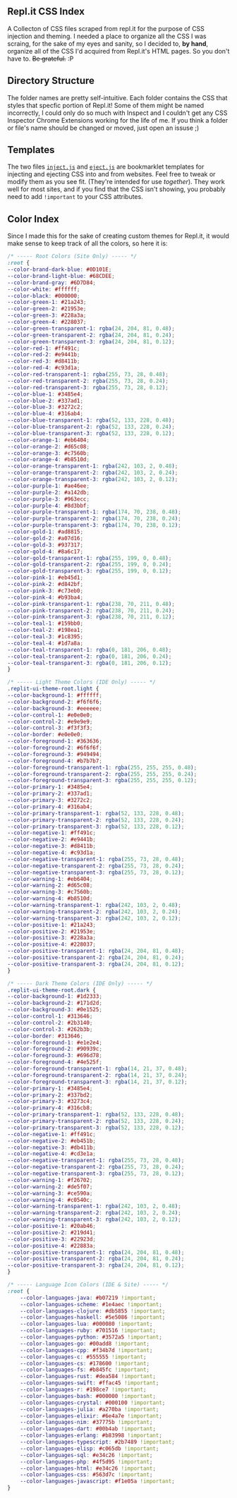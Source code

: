 ## Repl.it CSS Index

A Collecton of CSS files scraped from repl.it for the purpose of CSS injection and theming. I needed a place to organize all the CSS I was scraing, for the sake of my eyes and sanity, so I decided to, **by hand**, organize all of the CSS I'd acquired from Repl.it's HTML pages. So you don't have to. ~~Be grateful.~~ :P

## Directory Structure

The folder names are pretty self-intuitive. Each folder contains the CSS that styles that specfic portion of Repl.it! Some of them might be named incorrectly, I could only do so much with Inspect and I couldn't get any CSS Inspector Chrome Extensions working for the life of me.  If you think a folder or file's name should be changed or moved, just open an issuse ;)


## Templates

The two files [`inject.js`](https://github.com/IreTheKID/Repl.it-CSS-Index/blob/master/templates/inject.js) and [`eject.js`](https://github.com/IreTheKID/Repl.it-CSS-Index/blob/master/templates/eject.js) are bookmarklet templates for injecting and ejecting CSS into and from websites. Feel free to tweak or modify them as you see fit. (They're intended for use *together*). They work well for most sites, and if you find that the CSS isn't showing, you probably need to add `!important` to your CSS attributes.

## Color Index

Since I made this for the sake of creating custom themes for Repl.it, it would make sense to keep track of all the colors, so here it is:

```css
/* ----- Root Colors (Site Only) ----- */
:root {
--color-brand-dark-blue: #0D101E;
--color-brand-light-blue: #68CDEE;
--color-brand-gray: #6D7D84;
--color-white: #ffffff;
--color-black: #000000;
--color-green-1: #21a243;
--color-green-2: #21953e;
--color-green-3: #228a3a;
--color-green-4: #228037;
--color-green-transparent-1: rgba(24, 204, 81, 0.48);
--color-green-transparent-2: rgba(24, 204, 81, 0.24);
--color-green-transparent-3: rgba(24, 204, 81, 0.12);
--color-red-1: #ff491c;
--color-red-2: #e9441b;
--color-red-3: #d8411b;
--color-red-4: #c93d1a;
--color-red-transparent-1: rgba(255, 73, 28, 0.48);
--color-red-transparent-2: rgba(255, 73, 28, 0.24);
--color-red-transparent-3: rgba(255, 73, 28, 0.12);
--color-blue-1: #3485e4;
--color-blue-2: #337ad1;
--color-blue-3: #3272c2;
--color-blue-4: #316ab4;
--color-blue-transparent-1: rgba(52, 133, 228, 0.48);
--color-blue-transparent-2: rgba(52, 133, 228, 0.24);
--color-blue-transparent-3: rgba(52, 133, 228, 0.12);
--color-orange-1: #eb6404;
--color-orange-2: #d65c08;
--color-orange-3: #c7560b;
--color-orange-4: #b8510d;
--color-orange-transparent-1: rgba(242, 103, 2, 0.48);
--color-orange-transparent-2: rgba(242, 103, 2, 0.24);
--color-orange-transparent-3: rgba(242, 103, 2, 0.12);
--color-purple-1: #ae46ee;
--color-purple-2: #a142db;
--color-purple-3: #963ecc;
--color-purple-4: #8d3bbf;
--color-purple-transparent-1: rgba(174, 70, 238, 0.48);
--color-purple-transparent-2: rgba(174, 70, 238, 0.24);
--color-purple-transparent-3: rgba(174, 70, 238, 0.12);
--color-gold-1: #ad8815;
--color-gold-2: #a07d16;
--color-gold-3: #937317;
--color-gold-4: #8a6c17;
--color-gold-transparent-1: rgba(255, 199, 0, 0.48);
--color-gold-transparent-2: rgba(255, 199, 0, 0.24);
--color-gold-transparent-3: rgba(255, 199, 0, 0.12);
--color-pink-1: #eb45d1;
--color-pink-2: #d842bf;
--color-pink-3: #c73eb0;
--color-pink-4: #b93ba4;
--color-pink-transparent-1: rgba(238, 70, 211, 0.48);
--color-pink-transparent-2: rgba(238, 70, 211, 0.24);
--color-pink-transparent-3: rgba(238, 70, 211, 0.12);
--color-teal-1: #159bb0;
--color-teal-2: #198ea1;
--color-teal-3: #1c8395;
--color-teal-4: #1d7a8a;
--color-teal-transparent-1: rgba(0, 181, 206, 0.48);
--color-teal-transparent-2: rgba(0, 181, 206, 0.24);
--color-teal-transparent-3: rgba(0, 181, 206, 0.12);
}

/* ----- Light Theme Colors (IDE Only) ----- */
.replit-ui-theme-root.light {
--color-background-1: #ffffff;
--color-background-2: #f6f6f6;
--color-background-3: #eeeeee;
--color-control-1: #e0e0e0;
--color-control-2: #e9e9e9;
--color-control-3: #f3f3f3;
--color-border: #e0e0e0;
--color-foreground-1: #363636;
--color-foreground-2: #6f6f6f;
--color-foreground-3: #949494;
--color-foreground-4: #b7b7b7;
--color-foreground-transparent-1: rgba(255, 255, 255, 0.48);
--color-foreground-transparent-2: rgba(255, 255, 255, 0.24);
--color-foreground-transparent-3: rgba(255, 255, 255, 0.12);
--color-primary-1: #3485e4;
--color-primary-2: #337ad1;
--color-primary-3: #3272c2;
--color-primary-4: #316ab4;
--color-primary-transparent-1: rgba(52, 133, 228, 0.48);
--color-primary-transparent-2: rgba(52, 133, 228, 0.24);
--color-primary-transparent-3: rgba(52, 133, 228, 0.12);
--color-negative-1: #ff491c;
--color-negative-2: #e9441b;
--color-negative-3: #d8411b;
--color-negative-4: #c93d1a;
--color-negative-transparent-1: rgba(255, 73, 28, 0.48);
--color-negative-transparent-2: rgba(255, 73, 28, 0.24);
--color-negative-transparent-3: rgba(255, 73, 28, 0.12);
--color-warning-1: #eb6404;
--color-warning-2: #d65c08;
--color-warning-3: #c7560b;
--color-warning-4: #b8510d;
--color-warning-transparent-1: rgba(242, 103, 2, 0.48);
--color-warning-transparent-2: rgba(242, 103, 2, 0.24);
--color-warning-transparent-3: rgba(242, 103, 2, 0.12);
--color-positive-1: #21a243;
--color-positive-2: #21953e;
--color-positive-3: #228a3a;
--color-positive-4: #228037;
--color-positive-transparent-1: rgba(24, 204, 81, 0.48);
--color-positive-transparent-2: rgba(24, 204, 81, 0.24);
--color-positive-transparent-3: rgba(24, 204, 81, 0.12);
}

/* ----- Dark Theme Colors (IDE Only) ----- */
.replit-ui-theme-root.dark {
--color-background-1: #1d2333;
--color-background-2: #171d2d;
--color-background-3: #0e1525;
--color-control-1: #313646;
--color-control-2: #2b3140;
--color-control-3: #262b3b;
--color-border: #313646;
--color-foreground-1: #e1e2e4;
--color-foreground-2: #90939c;
--color-foreground-3: #696d78;
--color-foreground-4: #4e525f;
--color-foreground-transparent-1: rgba(14, 21, 37, 0.48);
--color-foreground-transparent-2: rgba(14, 21, 37, 0.24);
--color-foreground-transparent-3: rgba(14, 21, 37, 0.12);
--color-primary-1: #3485e4;
--color-primary-2: #337bd2;
--color-primary-3: #3273c4;
--color-primary-4: #316cb8;
--color-primary-transparent-1: rgba(52, 133, 228, 0.48);
--color-primary-transparent-2: rgba(52, 133, 228, 0.24);
--color-primary-transparent-3: rgba(52, 133, 228, 0.12);
--color-negative-1: #ff491c;
--color-negative-2: #eb451b;
--color-negative-3: #db411b;
--color-negative-4: #cd3e1a;
--color-negative-transparent-1: rgba(255, 73, 28, 0.48);
--color-negative-transparent-2: rgba(255, 73, 28, 0.24);
--color-negative-transparent-3: rgba(255, 73, 28, 0.12);
--color-warning-1: #f26702;
--color-warning-2: #de5f07;
--color-warning-3: #ce590a;
--color-warning-4: #c0540c;
--color-warning-transparent-1: rgba(242, 103, 2, 0.48);
--color-warning-transparent-2: rgba(242, 103, 2, 0.24);
--color-warning-transparent-3: rgba(242, 103, 2, 0.12);
--color-positive-1: #20ab46;
--color-positive-2: #219d41;
--color-positive-3: #22923d;
--color-positive-4: #22883a;
--color-positive-transparent-1: rgba(24, 204, 81, 0.48);
--color-positive-transparent-2: rgba(24, 204, 81, 0.24);
--color-positive-transparent-3: rgba(24, 204, 81, 0.12);
}

/* ----- Language Icon Colors (IDE & Site) ----- */
:root {
	--color-languages-java: #b07219 !important;
	--color-languages-scheme: #1e4aec !important;
	--color-languages-clojure: #db5855 !important;
	--color-languages-haskell: #5e5086 !important;
	--color-languages-lua: #000080 !important;
	--color-languages-ruby: #701516 !important;
	--color-languages-python: #3572a5 !important;
	--color-languages-go: #00add8 !important;
	--color-languages-cpp: #f34b7d !important;
	--color-languages-c: #555555 !important;
	--color-languages-cs: #178600 !important;
	--color-languages-fs: #b845fc !important;
	--color-languages-rust: #dea584 !important;
	--color-languages-swift: #ffac45 !important;
	--color-languages-r: #198ce7 !important;
	--color-languages-bash: #000000 !important;
	--color-languages-crystal: #000100 !important;
	--color-languages-julia: #a270ba !important;
	--color-languages-elixir: #6e4a7e !important;
	--color-languages-nim: #37775b !important;
	--color-languages-dart: #00b4ab !important;
	--color-languages-erlang: #b83998 !important;
	--color-languages-typescript: #2b7489 !important;
	--color-languages-elisp: #c065db !important;
	--color-languages-sql: #e34c26 !important;
	--color-languages-php: #4f5d95 !important;
	--color-languages-html: #e34c26 !important;
	--color-languages-css: #563d7c !important;
	--color-languages-javascript: #f1e05a !important;
}
```

